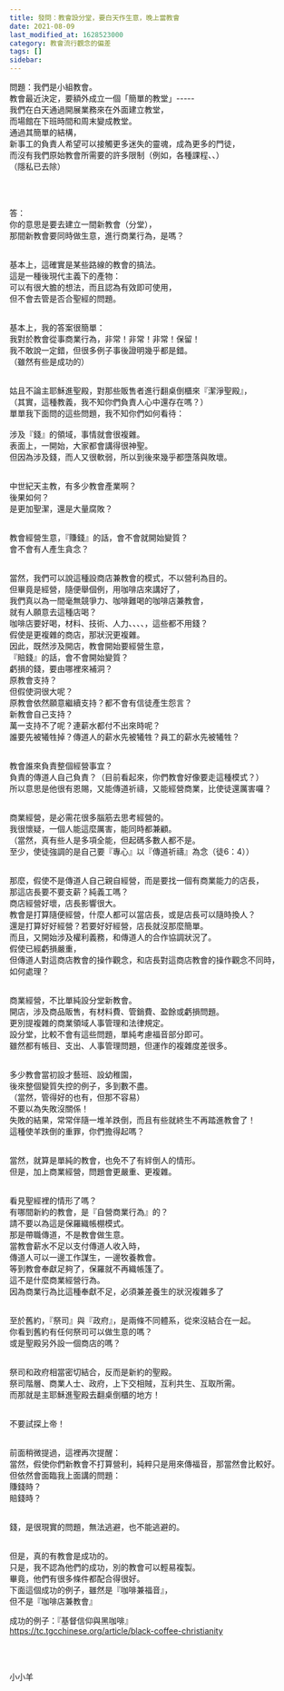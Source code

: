 ```yaml
---
title: 發問：教會設分堂，要白天作生意，晚上當教會
date: 2021-08-09
last_modified_at: 1628523000
category: 教會流行觀念的偏差
tags: []
sidebar: 
---
```


<p>問題：我們是小組教會。<br/>
教會最近決定，要額外成立一個「簡單的教堂」-----<br/>
我們在白天通過開展業務來在外面建立教堂，<br/>
而場館在下班時間和周末變成教堂。<br/>
通過其簡單的結構，<br/>
新事工的負責人希望可以接觸更多迷失的靈魂，成為更多的門徒，<br/>
而沒有我們原始教會所需要的許多限制（例如，各種課程、、）<br/>
（隱私已去除）</p>
<p> </p>
<p><br/>
答：<br/>
你的意思是要去建立一間新教會（分堂），<br/>
那間新教會要同時做生意，進行商業行為，是嗎？</p>
<p><br/>
基本上，這確實是某些路線的教會的搞法。<br/>
這是一種後現代主義下的產物：<br/>
可以有很大膽的想法，而且認為有效即可使用，<br/>
但不會去管是否合聖經的問題。</p>
<p><br/>
基本上，我的答案很簡單：<br/>
我對於教會從事商業行為，非常！非常！非常！保留！<br/>
我不敢說一定錯，但很多例子事後證明幾乎都是錯。<br/>
（雖然有些是成功的）</p>
<p> <br/>
姑且不論主耶穌進聖殿，對那些販售者進行翻桌倒櫃來『潔淨聖殿』，<br/>
（其實，這種教義，我不知你們負責人心中還存在嗎？）<br/>
單單我下面問的這些問題，我不知你們如何看待：<br/>
 <br/>
涉及『錢』的領域，事情就會很複雜。<br/>
表面上，一開始，大家都會講得很神聖。<br/>
但因為涉及錢，而人又很軟弱，所以到後來幾乎都墮落與敗壞。</p>
<p><br/>
中世紀天主教，有多少教會產業啊？<br/>
後果如何？<br/>
是更加聖潔，還是大量腐敗？</p>
<p><br/>
教會經營生意，『賺錢』的話，會不會就開始變質？<br/>
會不會有人產生貪念？</p>
<p><br/>
當然，我們可以說這種設商店兼教會的模式，不以營利為目的。<br/>
但畢竟是經營，隨便舉個例，用咖啡店來講好了，<br/>
我們真以為一間毫無競爭力、咖啡難喝的咖啡店兼教會，<br/>
就有人願意去這種店喝？<br/>
咖啡店要好喝，材料、技術、人力、、、、，這些都不用錢？<br/>
假使是更複雜的商店，那狀況更複雜。<br/>
因此，既然涉及開店，教會開始要經營生意，<br/>
『賠錢』的話，會不會開始變質？<br/>
虧損的錢，要由哪裡來補洞？<br/>
原教會支持？<br/>
但假使洞很大呢？<br/>
原教會依然願意繼續支持？都不會有信徒產生怨言？<br/>
新教會自己支持？<br/>
萬一支持不了呢？連薪水都付不出來時呢？<br/>
誰要先被犧牲掉？傳道人的薪水先被犧牲？員工的薪水先被犧牲？</p>
<p><br/>
教會誰來負責整個經營事宜？<br/>
負責的傳道人自己負責？（目前看起來，你們教會好像要走這種模式？）<br/>
所以意思是他很有恩賜，又能傳道祈禱，又能經營商業，比使徒還厲害囉？</p>
<p><br/>
商業經營，是必需花很多腦筋去思考經營的。<br/>
我很懷疑，一個人能這麼厲害，能同時都兼顧。<br/>
（當然，真有些人是多項全能，但起碼多數人都不是。<br/>
至少，使徒強調的是自己要『專心』以『傳道祈禱』為念（徒6：4））</p>
<p><br/>
那麼，假使不是傳道人自己親自經營，而是要找一個有商業能力的店長，<br/>
那這店長要不要支薪？純義工嗎？<br/>
商店經營好壞，店長影響很大。<br/>
教會是打算隨便經營，什麼人都可以當店長，或是店長可以隨時換人？<br/>
還是打算好好經營？若要好好經營，店長就沒那麼簡單。<br/>
而且，又開始涉及權利義務，和傳道人的合作協調狀況了。<br/>
假使已經虧損嚴重，<br/>
但傳道人對這商店教會的操作觀念，和店長對這商店教會的操作觀念不同時，<br/>
如何處理？</p>
<p><br/>
商業經營，不比單純設分堂新教會。<br/>
開店，涉及商品販售，有材料費、管銷費、盈餘或虧損問題。<br/>
更別提複雜的商業領域人事管理和法律規定。<br/>
設分堂，比較不會有這些問題，單純考慮福音部分即可。<br/>
雖然都有帳目、支出、人事管理問題，但運作的複雜度差很多。</p>
<p><br/>
多少教會當初設才藝班、設幼稚園，<br/>
後來整個變質失控的例子，多到數不盡。<br/>
（當然，管得好的也有，但那不容易）<br/>
不要以為失敗沒關係！<br/>
失敗的結果，常常伴隨一堆羊跌倒，而且有些就終生不再踏進教會了！<br/>
這種使羊跌倒的重罪，你們擔得起嗎？<br/>
 </p>
<p>當然，就算是單純的教會，也免不了有絆倒人的情形。<br/>
但是，加上商業經營，問題會更嚴重、更複雜。</p>
<p><br/>
看見聖經裡的情形了嗎？<br/>
有哪間新約的教會，是『自營商業行為』的？<br/>
請不要以為這是保羅織帳棚模式。<br/>
那是帶職傳道，不是教會做生意。<br/>
當教會薪水不足以支付傳道人收入時，<br/>
傳道人可以一邊工作謀生，一邊牧養教會。<br/>
等到教會奉獻足夠了，保羅就不再織帳篷了。<br/>
這不是什麼商業經營行為。<br/>
因為商業行為比這種奉獻不足，必須兼差養生的狀況複雜多了</p>
<p><br/>
至於舊約，『祭司』與『政府』，是兩條不同體系，從來沒結合在一起。<br/>
你看到舊約有任何祭司可以做生意的嗎？<br/>
或是聖殿另外設一個商店的嗎？</p>
<p><br/>
祭司和政府相當密切結合，反而是新約的聖殿。<br/>
祭司階層、商業人士、政府，上下交相賊，互利共生、互取所需。<br/>
而那就是主耶穌進聖殿去翻桌倒櫃的地方！</p>
<p> <br/>
不要試探上帝！<br/>
 </p>
<p>前面稍微提過，這裡再次提醒：<br/>
當然，假使你們新教會不打算營利，純粹只是用來傳福音，那當然會比較好。<br/>
但依然會面臨我上面講的問題：<br/>
賺錢時？<br/>
賠錢時？<br/>
 </p>
<p>錢，是很現實的問題，無法逃避，也不能逃避的。</p>
<p><br/>
但是，真的有教會是成功的。<br/>
只是，我不認為他們的成功，別的教會可以輕易複製。<br/>
畢竟，他們有很多條件都配合得很好。<br/>
下面這個成功的例子，雖然是『咖啡兼福音』，<br/>
但不是『咖啡店兼教會』</p>
<p>成功的例子：『基督信仰與黑咖啡』<br/>
<a href="https://tc.tgcchinese.org/article/black-coffee-christianity" target="_blank">https://tc.tgcchinese.org/article/black-coffee-christianity</a></p>
<p> </p>
<p><br/>
小小羊</p>
<p> </p>
